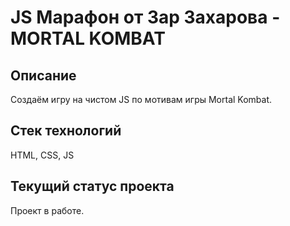 # JS Марафон от Зар Захарова - MORTAL KOMBAT

## Описание
Создаём игру на чистом JS по мотивам игры Mortal Kombat.

## Стек технологий
HTML, CSS, JS

## Текущий статус проекта
Проект в работе.